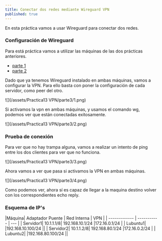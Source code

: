```yaml
---
title: Conectar dos redes mediante Wireguard VPN
published: true
---
```

En esta práctica vamos a usar Wireguard para conectar dos redes.

### Configuración de Wireguard

Para está práctica vamos a utilizar las máquinas de las dos prácticas anteriores.

- [parte 1](wireguard-ubuntu2204)
- [parte 2](wireguard-docker)

Dado que ya tenemos Wireguard instalado en ambas máquinas, vamos a configurar la VPN. Para ello basta con poner la configuración de cada servidor, como peer del otro.

![](/assets/Practica13 VPN/parte3/1.png)

Si activamos la vpn en ambas máquinas, y usamos el comando wg, podemos ver que están conectadas exitosamente.

![](/assets/Practica13 VPN/parte3/2.png)

### Prueba de conexión

Para ver que no hay trampa alguna, vamos a realizar un intento de ping entre los dos clientes para ver que no funciona.

![](/assets/Practica13 VPN/parte3/3.png)

Ahora vamos a ver que pasa si activamos la VPN en ambas máquinas.

![](/assets/Practica13 VPN/parte3/4.png)

Como podemos ver, ahora sí es capaz de llegar a la maquina destino volver con los correspondientes echo reply.

### Esquema de IP's


|Máquina| Adaptador Puente | Red Interna | VPN |
| ------------- | ----------- | --- |
| Servidor1| 10.1.1.1/8| 192.168.10.1/24 |172.16.0.1/24 |
| Lubuntu1|  |192.168.10.100/24 ||
| Servidor2| 10.1.1.2/8| 192.168.80.1/24 |172.16.0.2/24 |
| Lubuntu2|  |192.168.80.100/24 ||
